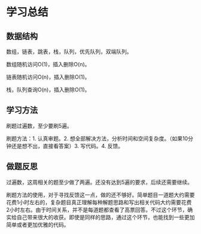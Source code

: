 # 学习总结

## 数据结构

数组，链表，跳表，栈，队列，优先队列，双端队列。

数组随机访问O(1)，插入删除O(n)。

链表随机访问O(n)，插入删除O(1)。

栈，队列查询O(n)，插入删除O(1)。

## 学习方法

刷题过遍数，至少要刷5遍。

刷题方法：1. 认真审题。2. 想全部解决方法，分析时间和空间复杂度。（如果10分钟还是想不出，直接看答案）3. 写代码。4. 反馈。

## 做题反思

过遍数，这周相关的题至少做了两遍。还没有达到5遍的要求，后续还需要继续。

刷题方法的使用，对于寻找反馈这一点，做的还不够好。简单题目一道题大约需要花费1小时左右的，复杂题目真正理解每种解题思路和写出相关代码大约需要花费2小时左右。由于时间关系，并不是每道题都查看了高票回答。不过这个环节，确实给自己带来很大的收获。即使是同样的思路，通过这个环节，也能找到一些更加简单或者更加优雅的代码。
